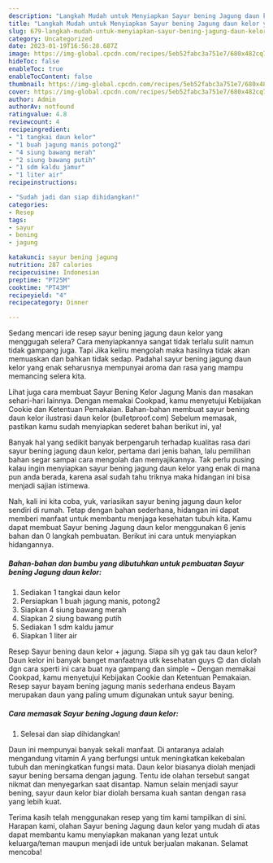 ```yaml
---
description: "Langkah Mudah untuk Menyiapkan Sayur bening Jagung daun kelor yang Enak Banget"
title: "Langkah Mudah untuk Menyiapkan Sayur bening Jagung daun kelor yang Enak Banget"
slug: 679-langkah-mudah-untuk-menyiapkan-sayur-bening-jagung-daun-kelor-yang-enak-banget
category: Uncategorized
date: 2023-01-19T16:56:28.687Z
image: https://img-global.cpcdn.com/recipes/5eb52fabc3a751e7/680x482cq70/sayur-bening-jagung-daun-kelor-foto-resep-utama.jpg
hideToc: false
enableToc: true
enableTocContent: false
thumbnail: https://img-global.cpcdn.com/recipes/5eb52fabc3a751e7/680x482cq70/sayur-bening-jagung-daun-kelor-foto-resep-utama.jpg
cover: https://img-global.cpcdn.com/recipes/5eb52fabc3a751e7/680x482cq70/sayur-bening-jagung-daun-kelor-foto-resep-utama.jpg
author: Admin
authorAv: notfound
ratingvalue: 4.8
reviewcount: 4
recipeingredient:
- "1 tangkai daun kelor"
- "1 buah jagung manis potong2"
- "4 siung bawang merah"
- "2 siung bawang putih"
- "1 sdm kaldu jamur"
- "1 liter air"
recipeinstructions:

- "Sudah jadi dan siap dihidangkan!"
categories:
- Resep
tags:
- sayur
- bening
- jagung

katakunci: sayur bening jagung 
nutrition: 287 calories
recipecuisine: Indonesian
preptime: "PT25M"
cooktime: "PT43M"
recipeyield: "4"
recipecategory: Dinner

---
```



Sedang mencari ide resep sayur bening jagung daun kelor yang menggugah selera? Cara menyiapkannya sangat tidak terlalu sulit namun tidak gampang juga. Tapi Jika keliru mengolah maka hasilnya tidak akan memuaskan dan bahkan tidak sedap. Padahal sayur bening jagung daun kelor yang enak seharusnya mempunyai aroma dan rasa yang mampu memancing selera kita.


Lihat juga cara membuat Sayur Bening Kelor Jagung Manis dan masakan sehari-hari lainnya. Dengan memakai Cookpad, kamu menyetujui Kebijakan Cookie dan Ketentuan Pemakaian. Bahan-bahan membuat sayur bening daun kelor ilustrasi daun kelor (bulletproof.com) Sebelum memasak, pastikan kamu sudah menyiapkan sederet bahan berikut ini, ya!

Banyak hal yang sedikit banyak berpengaruh terhadap kualitas rasa dari sayur bening jagung daun kelor, pertama dari jenis bahan, lalu pemilihan bahan segar sampai cara mengolah dan menyajikannya. Tak perlu pusing kalau ingin menyiapkan sayur bening jagung daun kelor yang enak di mana pun anda berada, karena asal sudah tahu triknya maka hidangan ini bisa menjadi sajian istimewa.


Nah, kali ini kita coba, yuk, variasikan sayur bening jagung daun kelor sendiri di rumah. Tetap dengan bahan sederhana, hidangan ini dapat memberi manfaat untuk membantu menjaga kesehatan tubuh kita. Kamu dapat membuat Sayur bening Jagung daun kelor menggunakan 6 jenis bahan dan 0 langkah pembuatan. Berikut ini cara untuk menyiapkan hidangannya.

<!--inarticleads1-->

##### Bahan-bahan dan bumbu yang dibutuhkan untuk pembuatan Sayur bening Jagung daun kelor:

1. Sediakan 1 tangkai daun kelor
1. Persiapkan 1 buah jagung manis, potong2
1. Siapkan 4 siung bawang merah
1. Siapkan 2 siung bawang putih
1. Sediakan 1 sdm kaldu jamur
1. Siapkan 1 liter air


Resep Sayur bening daun kelor + jagung. Siapa sih yg gak tau daun kelor? Daun kelor ini banyak banget manfaatnya utk kesehatan guys 😊 dan diolah dgn cara sperti ini cara buat nya gampang dan simple ~ Dengan memakai Cookpad, kamu menyetujui Kebijakan Cookie dan Ketentuan Pemakaian. Resep sayur bayam bening jagung manis sederhana endeus Bayam merupakan daun yang paling umum digunakan untuk sayur bening. 

<!--inarticleads2-->

##### Cara memasak Sayur bening Jagung daun kelor:


1. Selesai dan siap dihidangkan!

Daun ini mempunyai banyak sekali manfaat. Di antaranya adalah mengandung vitamin A yang berfungsi untuk meningkatkan kekebalan tubuh dan meningkatkan fungsi mata. Daun kelor biasanya diolah menjadi sayur bening bersama dengan jagung. Tentu ide olahan tersebut sangat nikmat dan menyegarkan saat disantap. Namun selain menjadi sayur bening, sayur daun kelor biar diolah bersama kuah santan dengan rasa yang lebih kuat. 

Terima kasih telah menggunakan resep yang tim kami tampilkan di sini. Harapan kami, olahan Sayur bening Jagung daun kelor yang mudah di atas dapat membantu kamu menyiapkan makanan yang lezat untuk keluarga/teman maupun menjadi ide untuk berjualan makanan. Selamat mencoba!
